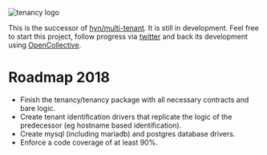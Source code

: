 ![tenancy logo](https://avatars3.githubusercontent.com/u/33319474?s=50&v=4)

This is the successor of [hyn/multi-tenant](https://github.com/hyn/multi-tenant). It is still
in development. Feel free to start this project, follow progress via [twitter](https://twitter.com/laraveltenancy) and
back its development using [OpenCollective](https://opencollective.com/tenancy).

# Roadmap 2018

- Finish the tenancy/tenancy package with all necessary contracts and bare logic.
- Create tenant identification drivers that replicate the logic of the predecessor (eg hostname based identification).
- Create mysql (including mariadb) and postgres database drivers.
- Enforce a code coverage of at least 90%. 
